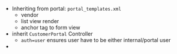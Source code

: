 - Inheriting from portal: `portal_templates.xml`
	- vendor
	- list view render
	- anchor tag to form view
- inherit `CustomerPortal` Controller
	- `auth=user` ensures user have to be either internal/portal user
- 